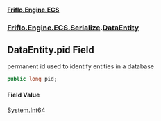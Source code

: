 #### [Friflo.Engine.ECS](index.md#'index')
### [Friflo.Engine.ECS.Serialize](Friflo.Engine.ECS.Serialize.md#'Friflo.Engine.ECS.Serialize').[DataEntity](DataEntity.md#'Friflo.Engine.ECS.Serialize.DataEntity')

## DataEntity.pid Field

permanent id used to identify entities in a database

```csharp
public long pid;
```

#### Field Value
[System.Int64](https://docs.microsoft.com/en-us/dotnet/api/System.Int64#'System.Int64')
